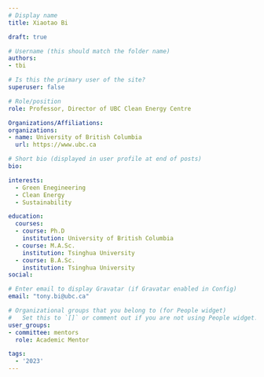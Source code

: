 ```yaml
---
# Display name
title: Xiaotao Bi

draft: true

# Username (this should match the folder name)
authors:
- tbi

# Is this the primary user of the site?
superuser: false

# Role/position
role: Professor, Director of UBC Clean Energy Centre

Organizations/Affiliations:
organizations:
- name: University of British Columbia
  url: https://www.ubc.ca

# Short bio (displayed in user profile at end of posts)
bio: 

interests:
  - Green Enegineering
  - Clean Energy
  - Sustainability

education:
  courses:
  - course: Ph.D
    institution: University of British Columbia
  - course: M.A.Sc.
    institution: Tsinghua University
  - course: B.A.Sc.
    institution: Tsinghua University
social:

# Enter email to display Gravatar (if Gravatar enabled in Config)
email: "tony.bi@ubc.ca"

# Organizational groups that you belong to (for People widget)
#   Set this to `[]` or comment out if you are not using People widget.
user_groups:
- committee: mentors
  role: Academic Mentor

tags:
  - '2023'
---
```

